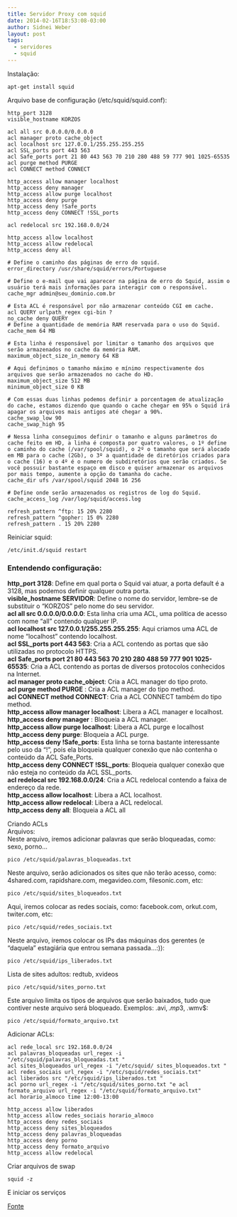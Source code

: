 ```yaml
---
title: Servidor Proxy com squid
date: 2014-02-16T18:53:08-03:00
author: Sidnei Weber
layout: post
tags:
  - servidores
  - squid
---
```

Instalação:

```shell
apt-get install squid
```

Arquivo base de configuração (/etc/squid/squid.conf):

```
http_port 3128
visible_hostname KORZOS 

acl all src 0.0.0.0/0.0.0.0
acl manager proto cache_object
acl localhost src 127.0.0.1/255.255.255.255
acl SSL_ports port 443 563
acl Safe_ports port 21 80 443 563 70 210 280 488 59 777 901 1025-65535
acl purge method PURGE
acl CONNECT method CONNECT 

http_access allow manager localhost
http_access deny manager
http_access allow purge localhost
http_access deny purge
http_access deny !Safe_ports
http_access deny CONNECT !SSL_ports 

acl redelocal src 192.168.0.0/24 

http_access allow localhost
http_access allow redelocal
http_access deny all

# Define o caminho das páginas de erro do squid.
error_directory /usr/share/squid/errors/Portuguese

# Define o e-mail que vai aparecer na página de erro do Squid, assim o usuário terá mais informações para interagir com o responsável.
cache_mgr admin@seu_dominio.com.br

# Esta ACL é responsável por não armazenar conteúdo CGI em cache.
acl QUERY urlpath_regex cgi-bin ?
no_cache deny QUERY
# Define a quantidade de memória RAM reservada para o uso do Squid.
cache_mem 64 MB 

# Esta linha é responsável por limitar o tamanho dos arquivos que serão armazenados no cache da memória RAM.
maximum_object_size_in_memory 64 KB 

# Aqui definimos o tamanho máximo e mínimo respectivamente dos arquivos que serão armazenados no cache do HD.
maximum_object_size 512 MB
minimum_object_size 0 KB 

# Com essas duas linhas podemos definir a porcentagem de atualização do cache, estamos dizendo que quando o cache chegar em 95% o Squid irá apagar os arquivos mais antigos até chegar a 90%.
cache_swap_low 90
cache_swap_high 95 

# Nessa linha conseguimos definir o tamanho e alguns parâmetros do cache feito em HD, a linha é composta por quatro valores, o 1º define o caminho do cache (/var/spool/squid), o 2º o tamanho que será alocado em MB para o cache (2Gb), o 3º a quantidade de diretórios criados para o cache (16) e o 4º é o numero de subdiretórios que serão criados. Se você possuir bastante espaço em disco e quiser armazenar os arquivos por mais tempo, aumente a opção do tamanha do cache.
cache_dir ufs /var/spool/squid 2048 16 256 

# Define onde serão armazenados os registros de log do Squid.
cache_access_log /var/log/squid/access.log 

refresh_pattern ^ftp: 15 20% 2280
refresh_pattern ^gopher: 15 0% 2280
refresh_pattern . 15 20% 2280
```

Reiniciar squid:

```shell
/etc/init.d/squid restart
```

### Entendendo configuração:
**http_port 3128**: Define em qual porta o Squid vai atuar, a porta default é a 3128, mas podemos definir qualquer outra porta.  
**visible_hostname SERVIDOR**: Define o nome do servidor, lembre-se de substituir o &#8220;KORZOS&#8221; pelo nome do seu servidor.  
**acl all src 0.0.0.0/0.0.0.0**: Esta linha cria uma ACL, uma política de acesso com nome &#8220;all&#8221; contendo qualquer IP.  
**acl localhost src 127.0.0.1/255.255.255.255**: Aqui criamos uma ACL de nome &#8220;localhost&#8221; contendo localhost.  
**acl SSL_ports port 443 563**: Cria a ACL contendo as portas que são utilizadas no protocolo HTTPS.  
**acl Safe_ports port 21 80 443 563 70 210 280 488 59 777 901 1025-65535**: Cria a ACL contendo as portas de diversos protocolos conhecidos na Internet.  
**acl manager proto cache_object**: Cria a ACL manager do tipo proto.  
**acl purge method PURGE** : Cria a ACL manager do tipo method.  
**acl CONNECT method CONNECT**: Cria a ACL CONNECT também do tipo method.  
**http_access allow manager localhost**: Libera a ACL manager e localhost.  
**http_access deny manager** : Bloqueia a ACL manager.  
**http_access allow purge localhost**: Libera a ACL purge e localhost  
**http_access deny purge**: Bloqueia a ACL purge.  
**http\_access deny !Safe\_ports**: Esta linha se torna bastante interessante pelo uso da &#8220;!&#8221;, pois ela bloqueia qualquer conexão que não contenha o conteúdo da ACL Safe_Ports.  
**http\_access deny CONNECT !SSL\_ports**: Bloqueia qualquer conexão que não esteja no conteúdo da ACL SSL_ports.  
**acl redelocal src 192.168.0.0/24**: Cria a ACL redelocal contendo a faixa de endereço da rede.  
**http_access allow localhost**: Libera a ACL localhost.  
**http_access allow redelocal**: Libera a ACL redelocal.  
**http_access deny all**: Bloqueia a ACL all

Criando ACLs  
Arquivos:  
Neste arquivo, iremos adicionar palavras que serão bloqueadas, como: sexo, porno...

```shell
pico /etc/squid/palavras_bloqueadas.txt
```

Neste arquivo, serão adicionados os sites que não terão acesso, como: 4shared.com, rapidshare.com, megavideo.com, filesonic.com, etc:

```shell
pico /etc/squid/sites_bloqueados.txt
```

Aqui, iremos colocar as redes sociais, como: facebook.com, orkut.com, twiter.com, etc:

```shell
pico /etc/squid/redes_sociais.txt
```

Neste arquivo, iremos colocar os IPs das máquinas dos gerentes (e &#8220;daquela&#8221; estagiária que entrou semana passada&#8230;:)):

```shell
pico /etc/squid/ips_liberados.txt
```

Lista de sites adultos: redtub, xvideos

```shell
pico /etc/squid/sites_porno.txt
```

Este arquivo limita os tipos de arquivos que serão baixados, tudo que contiver neste arquivo será bloqueado. Exemplos: .avi$, .mp3$, .wmv$:

```shell
pico /etc/squid/formato_arquivo.txt
```

Adicionar ACLs:

```shell
acl rede_local src 192.168.0.0/24
acl palavras_bloqueadas url_regex -i "/etc/squid/palavras_bloqueadas.txt "
acl sites_bloqueados url_regex -i "/etc/squid/ sites_bloqueados.txt "
acl redes_sociais url_regex -i "/etc/squid/redes_sociais.txt"
acl liberados src "/etc/squid/ips_liberados.txt "
acl porno url_regex -i "/etc/squid/sites_porno.txt "e acl formato_arquivo url_regex -i "/etc/squid/formato_arquivo.txt"
acl horario_almoco time 12:00-13:00 

http_access allow liberados
http_access allow redes_sociais horario_almoco
http_access deny redes_sociais
http_access deny sites_bloqueados
http_access deny palavras_bloqueadas
http_access deny porno
http_access deny formato_arquivo
http_access allow redelocal
```

Criar arquivos de swap

```shell
squid -z
```

E iniciar os serviços

[Fonte](http://www.vivaolinux.com.br/artigo/Servidor-proxy-com-Squid-Instalacao-e-configuracao/?pagina=1)
